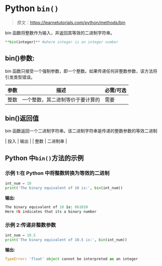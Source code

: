 # Python `bin()`

> 原文：<https://learnetutorials.com/python/methods/bin>

bin 函数将整数作为输入，并返回其等效的二进制字符串。

```py
**bin(integer)** #where integer is an integer number 

```

## bin()参数:

bin 函数只接受一个强制参数，即一个整数。如果传递任何非整数参数，该方法将引发类型错误。

| 参数 | 描述 | 必需/可选 |
| --- | --- | --- |
| 整数 | 一个整数，其二进制等价于要计算的 | 需要 |

## bin()返回值

bin 函数返回一个二进制字符串。该二进制字符串是传递的整数参数的等效二进制

| 投入 | 输出 |
| 整数 | 二进制串 |

## Python 中`bin()`方法的示例

### 示例 1:在 Python 中将整数转换为等效的二进制

```py
int_num = 10
print('The binary equivalent of 10 is:', bin(int_num)) 

```

**输出:**

```py
The binary equivalent of 10 is: 0b1010 
Here 0b indicates that its a binary number 
```

### 示例 2:传递非整数参数

```py
int_num = 10.5
print('The binary equivalent of 10.5 is:', bin(int_num)) 

```

**输出:**

```py
TypeError: 'float' object cannot be interpreted as an integer 
```
